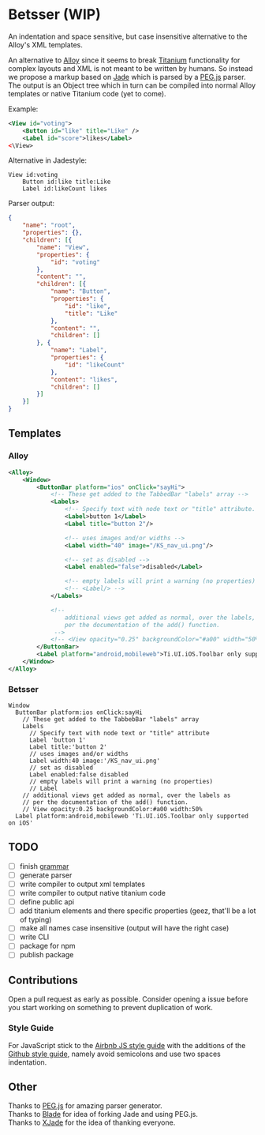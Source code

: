 # Betsser (WIP)

An indentation and space sensitive, but case insensitive alternative to the
Alloy's XML templates.

An alternative to [Alloy](https://github.com/appcelerator/alloy) since it seems
to break [Titanium](http://www.appcelerator.com/platform) functionality for
complex layouts and XML is not meant to be written by humans. So instead we
propose a markup based on [Jade]() which is parsed by a
[PEG.js](https://github.com/dmajda/pegjs) parser. The output is an Object tree
which in turn can be compiled into normal Alloy templates or native Titanium
code (yet to come).

Example:
``` XML
<View id="voting">
    <Button id="like" title="Like" />
    <Label id="score">likes</Label>
<\View>
```
Alternative in Jadestyle:
``` Jade
View id:voting
    Button id:like title:Like
    Label id:likeCount likes
```
Parser output:
``` JSON
{
    "name": "root",
    "properties": {},
    "children": [{
        "name": "View",
        "properties": {
            "id": "voting"
        },
        "content": "",
        "children": [{
            "name": "Button",
            "properties": {
                "id": "like",
                "title": "Like"
            },
            "content": "",
            "children": []
        }, {
            "name": "Label",
            "properties": {
                "id": "likeCount"
            },
            "content": "likes",
            "children": []
        }]
    }]
}
```


## Templates
### Alloy
``` XML
<Alloy>
	<Window>
		<ButtonBar platform="ios" onClick="sayHi">
			<!-- These get added to the TabbedBar "labels" array -->
			<Labels>
				<!-- Specify text with node text or "title" attribute. -->
				<Label>button 1</Label>
				<Label title="button 2"/>

				<!-- uses images and/or widths -->
				<Label width="40" image="/KS_nav_ui.png"/>

				<!-- set as disabled -->
				<Label enabled="false">disabled</Label>

				<!-- empty labels will print a warning (no properties) -->
				<!-- <Label/> -->
			</Labels>

			<!--
				additional views get added as normal, over the labels, as
			    per the documentation of the add() function.
			 -->
			<!-- <View opacity="0.25" backgroundColor="#a00" width="50%"/> -->
		</ButtonBar>
		<Label platform="android,mobileweb">Ti.UI.iOS.Toolbar only supported on iOS</Label>
	</Window>
</Alloy>
```

### Betsser
``` Jade
Window
  ButtonBar platform:ios onClick:sayHi
    // These get added to the TabbebBar "labels" array
    Labels
      // Specify text with node text or "title" attribute
      Label 'button 1'
      Label title:'button 2'
      // uses images and/or widths
      Label width:40 image:'/KS_nav_ui.png'
      // set as disabled
      Label enabled:false disabled
      // empty labels will print a warning (no properties)
      // Label
    // additional views get added as normal, over the labels as
    // per the documentation of the add() function.
    // View opacity:0.25 backgroundColor:#a00 width:50%
  Label platform:android,mobileweb 'Ti.UI.iOS.Toolbar only supported on iOS'
```

## TODO
* [ ] finish [grammar](https://github.com/despairblue/betsser/tree/master/grammar)
* [ ] generate parser
* [ ] write compiler to output xml templates
* [ ] write compiler to output native titanium code
* [ ] define public api
* [ ] add titanium elements and there specific properties (geez, that'll be a lot of typing)
* [ ] make all names case insensitive (output will have the right case)
* [ ] write CLI
* [ ] package for npm
* [ ] publish package

## Contributions

Open a pull request as early as possible. Consider opening a issue before you
start working on something to prevent duplication of work.

### Style Guide

For JavaScript stick to the [Airbnb JS style
guide](https://github.com/airbnb/javascript) with the additions of the [Github
style guide](https://github.com/styleguide/javascript), namely avoid semicolons
and use two spaces indentation.

## Other

Thanks to [PEG.js](http://pegjs.majda.cz/) for amazing parser generator.  
Thanks to [Blade](https://github.com/bminer/node-blade) for idea of forking Jade and using PEG.js.  
Thanks to [XJade](https://github.com/dorny/xjade) for the idea of thanking everyone.
